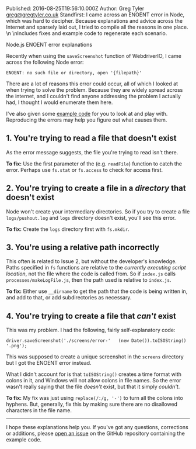 Published: 2016-08-25T19:56:10.000Z
Author: Greg Tyler <greg@gregtyler.co.uk>
Standfirst: I came across an ENOENT error in Node, which was hard to decipher. Because explanations and advice across the Internet and sparsely laid out, I tried to compile all the reasons in one place.   \n  \nIncludes fixes and example code to regenerate each scenario.

Node.js ENOENT error explanations

Recently when using the `saveScreenshot` function of WebdriverIO, I came across the following Node error:   

    ENOENT: no such file or directory, open '{filepath}'

There are a lot of reasons this error could occur, all of which I looked at when trying to solve the problem. Because they are widely spread across the internet, and I couldn't find anyone addressing the problem I actually had, I thought I would enumerate them here.   

I've also given some [example code][1] for you to look at and play with. Reproducing the errors may help you figure out what causes them.   


## 1\. You're trying to read a file that doesn't exist


As the error message suggests, the file you're trying to read isn't there.   

**To fix:** Use the first parameter of the (e.g. `readFile`) function to catch the error. Perhaps use `fs.stat` or `fs.access` to check for access first.   


## 2\. You're trying to create a file in a _directory_ that doesn't exist


Node won't create your intermediary directories. So if you try to create a file `logs/pushout.log` and `logs` directory doesn't exist, you'll see this error.   

**To fix:** Create the `logs` directory first with `fs.mkdir`.   

## 3\. You're using a relative path incorrectly


This often is related to Issue 2, but without the developer's knowledge. Paths specified in `fs` functions are relative to the _currently executing script location_, not the file where the code is called from. So if `index.js` calls `processes/makeLogFile.js`, then the path used is relative to `index.js`.   

**To fix:** Either use `__dirname` to get the path that the code is being written in, and add to that, or add subdirectories as necessary.   

## 4\. You're trying to create a file that _can't_ exist


This was my problem. I had the following, fairly self-explanatory code:   

    driver.saveScreenshot('./screens/error-'   (new Date()).toISOString()   '.png');

This was supposed to create a unique screenshot in the `screens` directory but I got the ENOENT error instead.   

What I didn't account for is that `toISOString()` creates a time format with colons in it, and Windows will not allow colons in file names. So the error wasn't really saying that the file _doesn't_ exist, but that it simply _couldn't_.   

**To fix:** My fix was just using `replace(/:/g, '-')` to turn all the colons into hyphens. But, generally, fix this by making sure there are no disallowed characters in the file name.   


* * *



I hope these explanations help you. If you've got any questions, corrections or additions, please [open an issue][2] on the GitHub repository containing the example code.

[1]: https://github.com/gregtyler/enoent
[2]: https://github.com/gregtyler/enoent/issues
